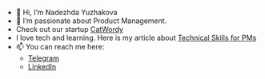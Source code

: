 - 👋 Hi, I’m Nadezhda Yuzhakova
- 👀 I’m passionate about Product Management.
- Check out our startup [CatWordy](https://catwordy.com/)
- I love tech and learning. Here is my article about [Technical Skills for PMs](https://dev.to/zerocodilla/technical-skills-for-product-manager-1m1p)
- 📫 You can reach me here:
    - [Telegram](https://t.me/zerocodilla)
    - [LinkedIn](https://www.linkedin.com/in/nadia-yuzhakova-49b04978)

<!---
nyzhakova/nyzhakova is a ✨ special ✨ repository because its `README.md` (this file) appears on your GitHub profile.
You can click the Preview link to take a look at your changes.
--->
